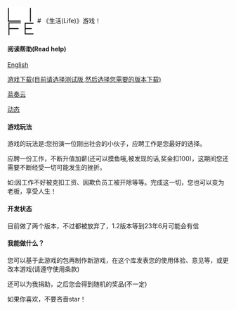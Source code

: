 <img src="资源组/logo64.png" align="center">
# 《生活(Life)》游戏！

#### 阅读帮助(Read help)

[English](README-EN.md)

[游戏下载(目前请选择测试版,然后选择您需要的版本下载)](游戏下载)

[蓝奏云](https://lanzoui.com)

[动态](新闻及动态)

#### 游戏玩法

游戏的玩法是:您扮演一位刚出社会的小伙子，应聘工作是您最好的选择。

应聘一份工作，不断升值加薪(还可以摸鱼哦,被发现的话,奖金扣100)，这期间您还需要不断经受一切可能发生的挫折。

如:因工作不好被克扣工资、因欺负员工被开除等等。完成这一切，您也可以变为老板，享受人生！

#### 开发状态

目前做了两个版本，不过都被放弃了，1.2版本等到23年6月可能会有信

#### 我能做什么？

您可以基于此游戏的包再制作新游戏，在这个库发表您的使用体验、意见等，或更改本游戏(请遵守使用条款)

还可以为我捐助，之后您会得到随机的奖品(不一定)

如果你喜欢，不要吝啬star！
